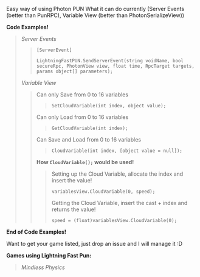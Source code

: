 Easy way of using Photon PUN
What it can do currently (Server Events (better than PunRPC), Variable View (better than PhotonSerializeView))

**Code Examples!**
> *Server Events*
>> ```[ServerEvent]```
>> 
>> ```LightningFastPUN.SendServerEvent(string voidName, bool secureRpc, PhotonView view, float time, RpcTarget targets, params object[] parameters);```
>> 
> *Variable View*
>> Can only Save from 0 to 16 variables
>>> ```SetCloudVariable(int index, object value);```
>>> 
>> Can only Load from 0 to 16 variables
>>> ```GetCloudVariable(int index);```
>>> 
>> Can Save and Load from 0 to 16 variables
>>> ```CloudVariable(int index, [object value = null]);```
>>> 
>> **How ```CloudVariable();``` would be used!**
>> 
>>> Setting up the Cloud Variable, allocate the index and insert the value!
>>> 
>>>```variablesView.CloudVariable(0, speed);```
>>> 
>>> Getting the Cloud Variable, insert the cast + index and returns the value!
>>> 
>>>```speed = (float)variablesView.CloudVariable(0);```

**End of Code Examples!**

Want to get your game listed, just drop an issue and I will manage it :D

**Games using Lightning Fast Pun:**
> *Mindless Physics*
